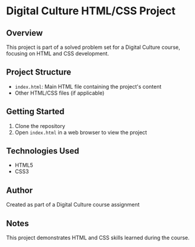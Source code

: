 # Digital Culture HTML/CSS Project

## Overview
This project is part of a solved problem set for a Digital Culture course, focusing on HTML and CSS development.

## Project Structure
- `index.html`: Main HTML file containing the project's content
- Other HTML/CSS files (if applicable)

## Getting Started
1. Clone the repository
2. Open `index.html` in a web browser to view the project

## Technologies Used
- HTML5
- CSS3

## Author
Created as part of a Digital Culture course assignment

## Notes
This project demonstrates HTML and CSS skills learned during the course.
